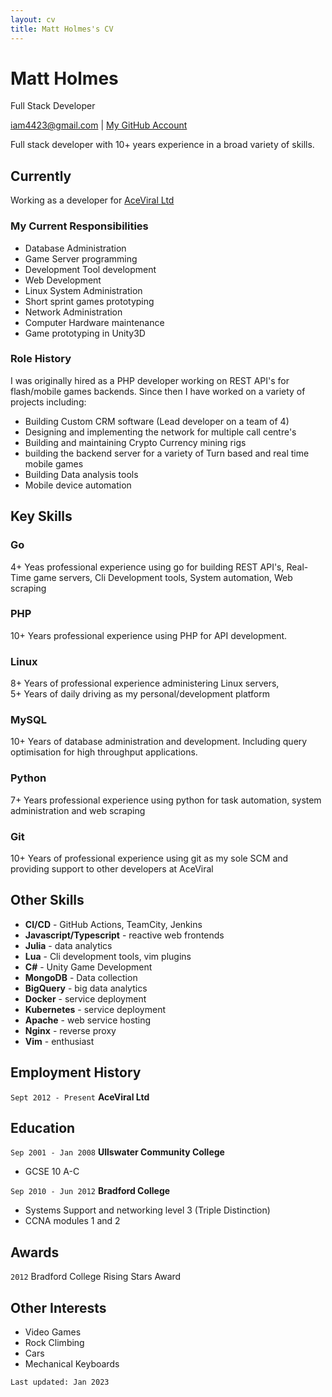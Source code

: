 ```yaml
---
layout: cv
title: Matt Holmes's CV
---
```

<aside></aside>

# Matt Holmes
Full Stack Developer

<div id="webaddress">
    <a href="mailto:iam4423@gmail.com">iam4423@gmail.com</a>
    | <a href="https://github.com/indeedhat" target="_blank">My GitHub Account</a>
</div>

Full stack developer with 10+ years experience in a broad variety of skills.


## Currently

Working as a developer for [AceViral Ltd](https://aceviral.com)

### My Current Responsibilities
- Database Administration
- Game Server programming
- Development Tool development
- Web Development
- Linux System Administration
- Short sprint games prototyping
- Network Administration
- Computer Hardware maintenance
- Game prototyping in Unity3D

### Role History
I was originally hired as a PHP developer working on REST API's for flash/mobile games backends.
Since then I have worked on a variety of projects including:
- Building Custom CRM software (Lead developer on a team of 4)
- Designing and implementing the network for multiple call centre's
- Building and maintaining Crypto Currency mining rigs
- building the backend server for a variety of Turn based and real time mobile games
- Building Data analysis tools
- Mobile device automation

## Key Skills

### Go
4+ Yeas professional experience using go for building REST API's, Real-Time game servers, 
Cli Development tools, System automation, Web scraping

### PHP
10+ Years professional experience using PHP for API development.

### Linux
8+ Years of professional experience administering Linux servers,  
5+ Years of daily driving as my personal/development platform

### MySQL
10+ Years of database administration and development. Including query optimisation for high throughput 
applications.

### Python
7+ Years professional experience using python for task automation, system administration and web scraping

### Git
10+ Years of professional experience using git as my sole SCM and providing support to other developers at AceViral

## Other Skills
- **CI/CD** - GitHub Actions, TeamCity, Jenkins
- **Javascript/Typescript** - reactive web frontends
- **Julia** - data analytics
- **Lua** - Cli development tools, vim plugins
- **C#** - Unity Game Development
- **MongoDB** - Data collection
- **BigQuery** - big data analytics
- **Docker** - service deployment
- **Kubernetes** - service deployment
- **Apache** - web service hosting
- **Nginx** - reverse proxy
- **Vim** - enthusiast


## Employment History

`Sept 2012 - Present`
__AceViral Ltd__


## Education

`Sep 2001 - Jan 2008`
__Ullswater Community College__ 
- GCSE 10 A-C

`Sep 2010 - Jun 2012`
__Bradford College__ 
- Systems Support and networking level 3  (Triple Distinction)
- CCNA modules 1 and 2


## Awards

`2012`
Bradford College Rising Stars Award


## Other Interests

- Video Games
- Rock Climbing
- Cars
- Mechanical Keyboards



`Last updated: Jan 2023`


